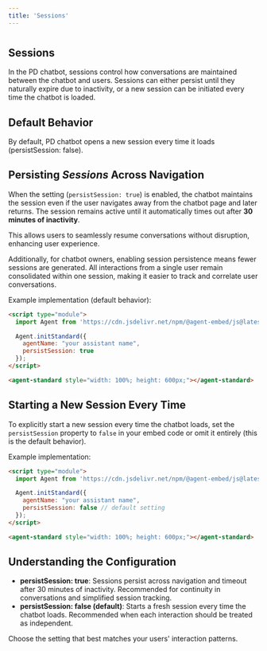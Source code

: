 ```yaml
---
title: 'Sessions'
---
```


#
## Sessions

In the PD chatbot, sessions control how conversations are maintained between the chatbot and users. Sessions can either persist until they naturally expire due to inactivity, or a new session can be initiated every time the chatbot is loaded.

## Default Behavior

By default, PD chatbot opens a new session every time it loads (persistSession: false). 

## Persisting *Sessions* Across Navigation

When the setting (`persistSession: true`) is enabled, the chatbot maintains the session even if the user navigates away from the chatbot page and later returns. The session remains active until it automatically times out after **30 minutes of inactivity**. 

This allows users to seamlessly resume conversations without disruption, enhancing user experience.

Additionally, for chatbot owners, enabling session persistence means fewer sessions are generated. All interactions from a single user remain consolidated within one session, making it easier to track and correlate user conversations.

Example implementation (default behavior):

```html
<script type="module">
  import Agent from 'https://cdn.jsdelivr.net/npm/@agent-embed/js@latest/dist/web.js'

  Agent.initStandard({
    agentName: "your assistant name",
    persistSession: true 
  });
</script>

<agent-standard style="width: 100%; height: 600px;"></agent-standard>
```

## Starting a New Session Every Time

To explicitly start a new session every time the chatbot loads, set the `persistSession` property to `false` in your embed code or omit it entirely (this is the default behavior).

Example implementation:

```html
<script type="module">
  import Agent from 'https://cdn.jsdelivr.net/npm/@agent-embed/js@latest/dist/web.js'

  Agent.initStandard({
    agentName: "your assistant name",
    persistSession: false // default setting
  });
</script>

<agent-standard style="width: 100%; height: 600px;"></agent-standard>
```

## Understanding the Configuration

- **persistSession: true**: Sessions persist across navigation and timeout after 30 minutes of inactivity. Recommended for continuity in conversations and simplified session tracking.
- **persistSession: false (default)**: Starts a fresh session every time the chatbot loads. Recommended when each interaction should be treated as independent.

Choose the setting that best matches your users' interaction patterns.